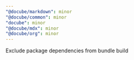 ```yaml
---
"@docube/markdown": minor
"@docube/common": minor
"docube": minor
"@docube/mdx": minor
"@docube/org": minor
---
```


Exclude package dependencies from bundle build

